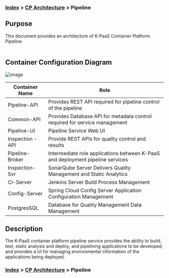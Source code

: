 ### [Index](https://github.com/K-PaaS/cp-guide-eng) > [CP Architecture](./README.md) > Pipeline

## Purpose
This document provides an architecture of K-PaaS Container Platform Pipeline.
<br><br>

## Container Configuration Diagram
![image](https://user-images.githubusercontent.com/80228983/146350860-3722c081-7338-438d-b7ec-1fdac09160c4.png)



| Container Name  | Role |
|-------|-----|
| Pipeline-API | Provides REST API required for pipeline control of the pipeline |
| Common-API | Provides Database API for metadata control required for service management |
| Pipeline-UI | Pipeline Service Web UI |
| Inspection -API | Provide REST APIs for quality control and results |
| Pipeline-Broker | Intermediate role applications between K-PaaS and deployment pipeline services |
| Inspection-Svr | SonarQube Server Delivers Quality Management and Static Analytics |
| Ci-Server | Jenkins Server Build Process Management |
| Config-Server | Spring Cloud Config Server Application Configuration Management |
| PostgresSQL | Database for Quality Management Data Management |



## Description
The K-PaaS container platform pipeline service provides the ability to build, test, static analysis and deploy, and pipelining applications to be developed, and provides a UI for managing environmental information of the applications being deployed.   


### [Index](https://github.com/K-PaaS/cp-guide-eng) > [CP Architecture](./README.md) > Pipeline
